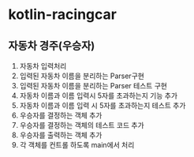 # kotlin-racingcar

## 자동차 경주(우승자)

1. 자동차 입력처리
2. 입력된 자동차 이름을 분리하는 Parser구현
3. 입력된 자동차 이름을 분리하는 Parser 테스트 구현
4. 자동차 이름과 이름 입력시 5자를 초과하는지 기능 추가
5. 자동차 이름과 이름 입력 시 5자를 초과하는지 테스트 추가
6. 우승자를 결정하는 객체 추가
7. 우승자를 결정하는 객체의 테스트 코드 추가
8. 우승자를 출력하는 객체 추가
9. 각 객체를 컨트롤 하도록 main에서 처리